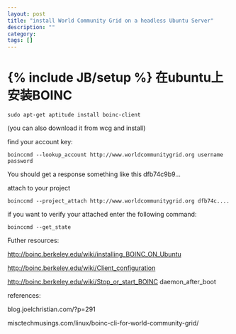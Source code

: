 ```yaml
---
layout: post
title: "install World Community Grid on a headless Ubuntu Server"
description: ""
category: 
tags: []
---
```

{% include JB/setup %}
在ubuntu上安装BOINC
===================
    sudo apt-get aptitude install boinc-client
(you can also download it from wcg and install)

find your account key:

    boinccmd --lookup_account http://www.worldcommunitygrid.org username password
    
You should get a response something like this
dfb74c9b9...

attach to your project

    boinccmd --project_attach http://www.worldcommunitygrid.org dfb74c....
    
if you want to verify your attached enter the following command:

    boinccmd --get_state

Futher resources:

http://boinc.berkeley.edu/wiki/installing_BOINC_ON_Ubuntu

http://boinc.berkeley.edu/wiki/Client_configuration

http://boinc.berkeley.edu/wiki/Stop_or_start_BOINC daemon_after_boot

references:

blog.joelchristian.com/?p=291

misctechmusings.com/linux/boinc-cli-for-world-community-grid/
